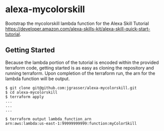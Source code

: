 # alexa-mycolorskill

Bootstrap the mycolorskill lambda function for the Alexa Skill Tutorial https://developer.amazon.com/alexa-skills-kit/alexa-skill-quick-start-tutorial. 

## Getting Started

Because the lambda portion of the tutorial is encoded within the provided terraform code, getting started is as easy as cloning the repository and running terraform. Upon completion of the terraform run, the arn for the lambda function will be output. 

```
$ git clone git@github.com:jgrasser/alexa-mycolorskill.git
$ cd alexa-mycolorskill
$ terraform apply
...
...
...

$ terraform output lambda_function_arn
arn:aws:lambda:us-east-1:99999999999:function:myColorSkill
```
